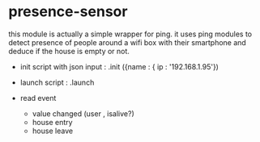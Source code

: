 # presence-sensor

this module is actually a simple wrapper for ping.
it uses ping modules to detect presence of people around a wifi box with their smartphone and deduce if the house is empty or not.

- init script with json input :
.init ({name : { ip : '192.168.1.95'})

- launch script : .launch

- read event
  * value changed (user , isalive?)
  * house entry
  * house leave
